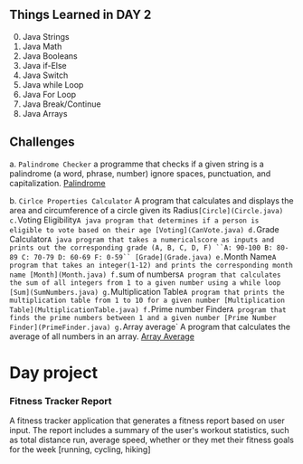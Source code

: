 ## Things Learned in DAY 2
0. Java Strings
1. Java Math
2. Java Booleans
3. Java if-Else 
4. Java Switch
5. Java while Loop
6. Java For Loop
7. Java Break/Continue
8. Java Arrays

## Challenges
a. `Palindrome Checker`
	a programme that checks if a given string is a palindrome (a word, phrase, number) ignore spaces, punctuation, and capitalization.
	[Palindrome](Palindrome.java)

b. `Cirlce Properties Calculator`
	A program that calculates and displays the area and circumference	of  a circle given its Radius`
	[Circle](Circle.java)
c. `Voting Eligibility`
	A java program that determines if a person is eligible to vote based on their age
	[Voting](CanVote.java)
d. `Grade Calculator`
	A java program that takes a numericalscore as inputs and prints out the corresponding grade (A, B, C, D, F)
``A: 90-100
B: 80-89
C: 70-79
D: 60-69
F: 0-59``
[Grade](Grade.java)
e. `Month Name`
	A program that takes an integer(1-12) and prints the corresponding month name
	[Month](Month.java)
f. `sum of numbers`
	A program that calculates the sum of all integers from 1 to a given number using a while loop
	[Sum](SumNumbers.java)
g. `Multiplication Table`
	A program that prints the multiplication table from 1 to 10 for a given number
	[Multiplication Table](MultiplicationTable.java)
f. `Prime number Finder`
	A program that finds the prime numbers between 1 and a given number
	[Prime Number Finder](PrimeFinder.java)
g. `Array average`
	A program that calculates the average of all numbers in an array.
	[Array Average](ArrayAVG.java)
# Day project
### Fitness Tracker Report
A fitness tracker application that generates a fitness report based on user input. The report includes a summary of the user's workout statistics, such as total distance run, average speed, whether or they met their fitness goals for the week [running, cycling, hiking]
